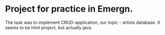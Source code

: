# Project for practice in Emergn.
The task was to implement CRUD-application, our topic - artists database. 
It seems to be html project, but actually java.
